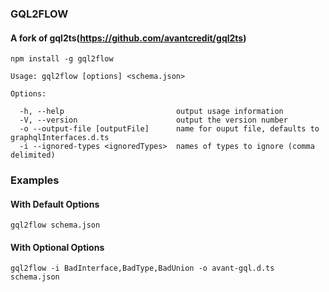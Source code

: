 ### GQL2FLOW

#### A fork of gql2ts(https://github.com/avantcredit/gql2ts)

```shell
npm install -g gql2flow
```


```
Usage: gql2flow [options] <schema.json>

Options:

  -h, --help                         output usage information
  -V, --version                      output the version number
  -o --output-file [outputFile]      name for ouput file, defaults to graphqlInterfaces.d.ts
  -i --ignored-types <ignoredTypes>  names of types to ignore (comma delimited)
```

### Examples

#### With Default Options
```shell
gql2flow schema.json
```


#### With Optional Options
```shell
gql2flow -i BadInterface,BadType,BadUnion -o avant-gql.d.ts schema.json
```
